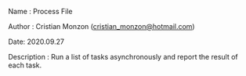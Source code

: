 Name : Process File

Author : Cristian Monzon (cristian_monzon@hotmail.com)

Date: 2020.09.27

Description :
Run a list of tasks asynchronously and report the result of each task.
